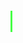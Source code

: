 <!DOCTYPE html>
<html>
<head>
  <link rel="stylesheet" type="text/css" href="styles.css">
  <style>
    @import url('https://fonts.googleapis.com/css?family=Source+Code+Pro');

    body{
      padding: 40px;
      background-color: #121212;  
    }

    p {
      border-right: solid 3px rgba(0,255,0,.75);
      white-space: nowrap;
      overflow: hidden;    
      font-family: 'Source Code Pro', monospace;  
      font-size: 28px;
      color: rgba(255,255,255,.70);
    }

    /* Animation */
    p {
      animation: animated-text 4s steps(29,end) 1s 1 normal both,
                 animated-cursor 600ms steps(29,end) infinite;
    }

    /* text animation */

    @keyframes animated-text{
      from{width: 0;}
      to{width: 472px;}
    }

    /* cursor animations */

    @keyframes animated-cursor{
      from{border-right-color: rgba(0,255,0,.75);}
      to{border-right-color: transparent;}
    }
  </style>
</head>
<body>
    <p>This is a typewriter effect.</p>
</body>
</html>
<!--
**ValentinaCham/ValentinaCham** is a ✨ _special_ ✨ repository because its `README.md` (this file) appears on your GitHub profile.

Here are some ideas to get you started:

- 🔭 I’m currently working on ...
- 🌱 I’m currently learning ...
- 👯 I’m looking to collaborate on ...
- 🤔 I’m looking for help with ...
- 💬 Ask me about ...
- 📫 How to reach me: ...
- 😄 Pronouns: ...
- ⚡ Fun fact: ...
-->
<!-- https://github.com/DenverCoder1/readme-typing-svg/ -->
